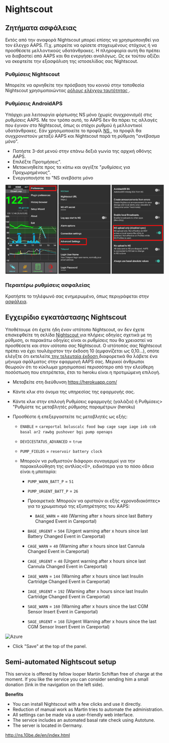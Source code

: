 # Nightscout

## Ζητήματα ασφάλειας

Εκτός από την αναφορά Nightscout μπορεί επίσης να χρησιμοποιηθεί για τον έλεγχο AAPS. Π.χ. μπορείτε να ορίσετε στοχευμένους στόχους ή να προσθέσετε μελλοντικούς υδατάνθρακες. Η πληροφορία αυτή θα πρέπει να διαβαστεί από AAPS και θα ενεργήσει αναλόγως. Ως εκ τούτου αξίζει να σκεφτείτε την εξασφάλιση της ιστοσελίδας σας Nightscout.

### Ρυθμίσεις Nightscout

Μπορείτε να αρνηθείτε την πρόσβαση του κοινού στην τοποθεσία Nightscout χρησιμοποιώντας [ ρόλους ελέγχου ταυτότητας ](http://www.nightscout.info/wiki/welcome/website-features/0-9-features/authentication-roles).

### Ρυθμίσεις AndroidAPS

Υπάρχει μια λειτουργία φόρτωσης NS μόνο (χωρίς συγχρονισμό) στις ρυθμίσεις AAPS. Με τον τρόπο αυτό, το AAPS δεν θα πάρει τις αλλαγές που έγιναν στο Nightscout, όπως οι στόχοι ρυθμού ή μελλοντικοί υδατάνθρακες. Εάν χρησιμοποιείτε το προφίλ [ NS ](../Configuration/Config-Builder#ns-profile), τα προφίλ θα συγχρονιστούν μεταξύ AAPS και Nightscout παρά τη ρύθμιση "ανέβασμα μόνο".

* Πατήστε 3-dot μενού στην επάνω δεξιά γωνία της αρχική οθόνης AAPS.
* Επιλέξτε Προτιμήσεις".
* Μετακινηθείτε προς τα κάτω και αγγίξτε "ρυθμίσεις για Προχωρημένους".
* Ενεργοποιήστε το "NS ανεβάστε μόνο

![Nightscout ανεβάστε μόνο](../images/NSsafety.png)

### Περαιτέρω ρυθμίσεις ασφαλείας

Κρατήστε το τηλέφωνό σας ενημερωμένο, όπως περιγράφεται στην [ασφάλεια](../Getting-Started/Safety-first.rst).

## Εγχειρίδιο εγκατάστασης Nightscout

Υποθέτουμε ότι έχετε ήδη έναν ιστότοπο Nightscout, αν δεν έχετε επισκεφθείτε τη σελίδα [ Nightscout ](http://www.nightscout.info/wiki/welcome/set-up-nightscout-using-heroku) για πλήρεις οδηγίες σχετικά με τη ρύθμιση, οι παρακάτω οδηγίες είναι οι ρυθμίσεις που θα χρειαστεί να προσθέσετε και στον ισότοπο σας Nightscout. Ο ιστότοπός σας Nightscout πρέπει να έχει τουλάχιστον την έκδοση 10 (εμφανίζεται ως 0,10...), οπότε ελέγξτε ότι εκτελείτε[ την τελευταία έκδοση ](http://www.nightscout.info/wiki/welcome/how-to-update-to-latest-cgm-remote-monitor-aka-cookie) διαφορετικά θα λάβετε ένα μήνυμα σφάλματος στην εφαρμογή AAPS σας. Μερικοί άνθρωποι θεωρούν ότι το κύκλωμα χρησιμοποιεί περισσότερο από την ελεύθερη ποσόστωση που επιτρέπεται, έτσι το heroku είναι η προτιμώμενη επιλογή.

* Μεταβείτε στη διεύθυνση https://herokuapp.com/

* Κάντε κλικ στο όνομα της υπηρεσίας της εφαρμογής σας.

* Κάντε κλικ στην επιλογή Ρυθμίσεις εφαρμογής (γαλάζιο) ή Ρυθμίσεις> "Ρυθμίστε τις μεταβλητές ρύθμισης παραμέτρων (heroku)

* Προσθέστε ή επεξεργαστείτε τις μεταβλητές ως εξής:
  
  * `ENABLE` = `careportal boluscalc food bwp cage sage iage iob cob basal ar2 rawbg pushover bgi pump openaps`
  * `DEVICESTATUS_ADVANCED` = `true`
  * `PUMP_FIELDS` = `reservoir battery clock`
  * Μπορούν να ρυθμιστούν διάφοροι συναγερμοί για την παρακολούθηση της αντλίας<0>, ειδικότερα για το πόσο άδεια είναι η μπαταρία: 
    
    * `PUMP_WARN_BATT_P` = `51`
    * `PUMP_URGENT_BATT_P` = `26` </li> 
    
    * Προαιρετικά: Μπορούν να οριστούν οι εξής «χρονοδιακόπτες» για το χρωματισμό της εξυπηρέτησης του AAPS: 
      * `BAGE_WARN` = `480` (Warning after x hours since last Battery Changed Event in Careportal)
    * `BAGE_URGENT` = `504` (Urgent warning after x hours since last Battery Changed Event in Careportal)
    * `CAGE_WARN` = `40` (Warning after x hours since last Cannula Changed Event in Careportal)
    * `CAGE_URGENT` = `48` (Urgent warning after x hours since last Cannula Changed Event in Careportal)
    * `IAGE_WARN` = `144` (Warning after x hours since last Insulin Cartridge Changed Event in Careportal)
    * `IAGE_URGENT` = `192` (Warning after x hours since last Insulin Cartridge Changed Event in Careportal)
    * `SAGE_WARN` = `160` (Warning after x hours since the last CGM Sensor Insert Event in Careportal)
    * `SAGE_URGENT` = `168` (Urgent Warning after x hours since the last CGM Sensor Insert Event in Careportal)</ul></li> </ul> 
    
    ![Azure](../../images/nightscout1.png)
    
    * Click "Save" at the top of the panel.
    
    ## Semi-automated Nightscout setup
    
    This service is offered by fellow looper Martin Schiftan free of charge at the moment. If you like the service you can consider sending him a small donation (link in the navigation on the left side).
    
    **Benefits**
    
    * You can install Nightscout with a few clicks and use it directly. 
    * Reduction of manual work as Martin tries to automate the administration.
    * All settings can be made via a user-friendly web interface. 
    * The service includes an automated basal rate check using Autotune. 
    * The server is located in Germany.
    
    <http://ns.10be.de/en/index.html>